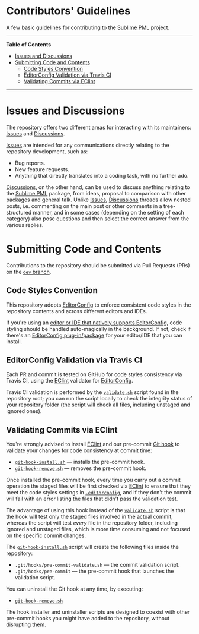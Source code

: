 # Contributors' Guidelines

A few basic guidelines for contributing to the [Sublime PML] project.


-----

**Table of Contents**

<!-- MarkdownTOC autolink="true" bracket="round" autoanchor="false" lowercase="only_ascii" uri_encoding="true" levels="1,2,3" -->

- [Issues and Discussions](#issues-and-discussions)
- [Submitting Code and Contents](#submitting-code-and-contents)
    - [Code Styles Convention](#code-styles-convention)
    - [EditorConfig Validation via Travis CI](#editorconfig-validation-via-travis-ci)
    - [Validating Commits via EClint](#validating-commits-via-eclint)

<!-- /MarkdownTOC -->

-----

# Issues and Discussions

The repository offers two different areas for interacting with its maintainers: [Issues] and [Discussions].

[Issues] are intended for any communications directly relating to the repository development, such as:

- Bug reports.
- New feature requests.
- Anything that directly translates into a coding task, with no further ado.

[Discussions], on the other hand, can be used to discuss anything relating to the [Sublime PML] package, from ideas, proposal to comparison with other packages and general talk.
Unlike [Issues], [Discussions] threads allow nested posts, i.e. commenting on the main post or other comments in a tree-structured manner, and in some cases (depending on the setting of each category) also pose questions and then select the correct answer from the various replies.


# Submitting Code and Contents

Contributions to the repository should be submitted via Pull Requests (PRs) on the [`dev` branch][dev].

## Code Styles Convention

This repository adopts [EditorConfig] to enforce consistent code styles in the repository contents and across different editors and IDEs.

If you're using an [editor or IDE that natively supports EditorConfig], code styling should be handled auto-magically in the background.
If not, check if there's an [EditorConfig plug-in/package] for your editor/IDE that you can install.

## EditorConfig Validation via Travis CI

Each PR and commit is tested on GitHub for code styles consistency via Travis CI, using the [EClint] validator for [EditorConfig].

Travis CI validation is performed by the [`validate.sh`][validate.sh] script found in the repository root; you can run the script locally to check the integrity status of your repository folder (the script will check all files, including unstaged and ignored ones).

## Validating Commits via EClint

You're strongly advised to install [EClint] and our pre-commit [Git hook] to validate your changes for code consistency at commit time:

- [`git-hook-install.sh`][git-hook-install.sh] — installs the pre-commit hook.
- [`git-hook-remove.sh`][git-hook-remove.sh] — removes the pre-commit hook.

Once installed the pre-commit hook, every time you carry out a commit operation the staged files will be first checked via [EClint] to ensure that they meet the code styles settings in [`.editorconfig`][.editorconfig], and if they don't the commit will fail with an error listing the files that didn't pass the validation test.

The advantage of using this hook instead of the [`validate.sh`][validate.sh] script is that the hook will test only the staged files involved in the actual commit, whereas the script will test _every_ file in the repository folder, including ignored and unstaged files, which is more time consuming and not focused on the specific commit changes.

The [`git-hook-install.sh`][git-hook-install.sh] script will create the following files inside the repository:

- `.git/hooks/pre-commit-validate.sh` — the commit validation script.
- `.git/hooks/pre-commit` — the pre-commit hook that launches the validation script.

You can uninstall the Git hook at any time, by executing:

- [`git-hook-remove.sh`][git-hook-remove.sh]

The hook installer and uninstaller scripts are designed to coexist with other pre-commit hooks you might have added to the repository, without disrupting them.

<!-----------------------------------------------------------------------------
                               REFERENCE LINKS
------------------------------------------------------------------------------>

[Sublime PML]: https://github.com/tajmone/Sublime-PML "Visit the Sublime PML repository"

[Git hook]: https://git-scm.com/book/en/v2/Customizing-Git-Git-Hooks "Learn more about Git hooks"

<!-- tools and services -->

[EClint]: https://www.npmjs.com/package/eclint "EClint page at NPM"
[EditorConfig]: https://editorconfig.org "Learn more about EditorConfig on its official website"
[Node.js]: https://nodejs.org "Visit Node.js website"

[editor or IDE that natively supports EditorConfig]: https://editorconfig.org/#pre-installed "Check if your editor/IDE supports EditorConfig"
[EditorConfig plug-in/package]: https://editorconfig.org/#download "List of EditorConfig plug-ins for various editors and IDEs"

<!-- project files -->

[.editorconfig]: ./.editorconfig "View EditorConfig settings"
[git-hook-install.sh]: ./git-hook-install.sh "View Git hook installer script"
[git-hook-remove.sh]: ./git-hook-remove.sh "View Git hook uninstaller script"
[validate.sh]: ./validate.sh "View source script for code style validation"

<!-- repo links -->

[Issues]: https://github.com/tajmone/Sublime-PML/issues "View the current repository Issues or submit a new Issue"
[Discussions]: https://github.com/tajmone/Sublime-PML/discussions "Visit the Discussions area of Sublime PML"
[dev]: https://github.com/tajmone/Sublime-PML/tree/dev "View the 'dev' branch"

<!-- EOF -->
